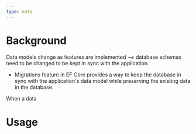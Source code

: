 ```yaml
---
type: note
---
```

# Background
Data models change as features are implemented --> database schemas need to be changed to be kept in sync with the application.
- Migrations feature in EF Core provides a way to keep the database in sync with the application's data model while preserving the existing data in the database. 

When a data

# Usage